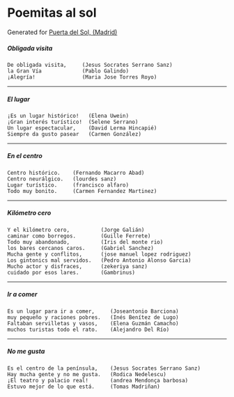 # Poemitas al sol

Generated for [Puerta del Sol, (Madrid)](https://www.google.com/maps/place/Puerta+del+Sol/@40.4169514,-3.7057172,17z/data=!3m1!4b1!4m7!3m6!1s0xd42287e19e23f5f:0xcec2a0e4d9bed6fb!8m2!3d40.4169473!4d-3.7035285!9m1!1b1)

##### Obligada visita

```
De obligada visita,     (Jesus Socrates Serrano Sanz)
la Gran Vía             (Pablo Galindo)
¡Alegría!               (Maria Jose Torres Royo)
```

---

##### El lugar

```
¡Es un lugar histórico!   (Elena Uwein)
¡Gran interés turístico!  (Selene Serrano)
Un lugar espectacular,    (David Lerma Hincapié)
Siempre da gusto pasear   (Carmen González)

```

---

##### En el centro

```
Centro histórico.    (Fernando Macarro Abad)
Centro neurálgico.   (lourdes sanz)
Lugar turístico.     (francisco alfaro)
Todo muy bonito.     (Carmen Fernandez Martinez)
```

---

##### Kilómetro cero

```
Y el kilómetro cero,          (Jorge Galián)
caminar como borregos.        (Guille Ferrete)
Todo muy abandonado,          (Iris del monte rio)
los bares cercanos caros.     (Gabriel Sanchez)
Mucha gente y conflitos,      (jose manuel lopez rodriguez)
Los gintonics mal servidos.   (Pedro Antonio Alonso Garcia)
Mucho actor y disfraces,      (zekeriya sanz)
cuidado por esos lares.       (Gambrinus)
```

---

##### Ir a comer

```
Es un lugar para ir a comer,     (Joseantonio Barciona)
muy pequeño y raciones pobres.   (Inés Benítez de Lugo)
Faltaban servilletas y vasos,    (Elena Guzmán Camacho)
muchos turistas todo el rato.    (Alejandro Del Río)
```

---

##### No me gusta

```
Es el centro de la península,    (Jesus Socrates Serrano Sanz)
Hay mucha gente y no me gusta.   (Rodica Nedelescu)
¡El teatro y palacio real!       (andrea Mendonça barbosa)
Estuvo mejor de lo que está.     (Tomas Madriñan)
```
